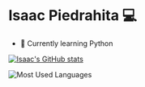 # Isaac Piedrahita 💻

[comment]:[![guayahack](https://img.shields.io/badge/member-guayahack-fedcba?style=plastic&logo=gitlab&labelColor=%23132854)](https://guayahack.co)

- 🌱 Currently learning Python

[![Isaac's GitHub stats](https://github-readme-stats.vercel.app/api?username=isaac-opz&theme=dark)](https://github.com/anuraghazra/github-readme-stats)

![Most Used Languages](https://github-readme-stats.vercel.app/api/top-langs/?username=isaac-opz&theme=dark)

<!---
Blackii3/Blackii3 is a ✨ special ✨ repository because its `README.md` (this file) appears on your GitHub profile.
You can click the Preview link to take a look at your changes.
--->
